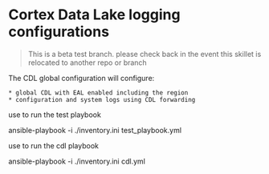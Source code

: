 # Cortex Data Lake logging configurations

> This is a beta test branch. please check back in the event this skillet
> is relocated to another repo or branch

The CDL global configuration will configure:

    * global CDL with EAL enabled including the region
    * configuration and system logs using CDL forwarding
    
    
 use to run the test playbook

ansible-playbook -i ./inventory.ini test_playbook.yml

use to run the cdl playbook

ansible-playbook -i ./inventory.ini cdl.yml